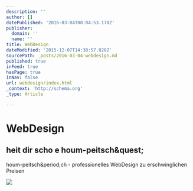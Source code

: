 ```yaml
---
description: ''
author: []
datePublished: '2016-03-04T08:04:53.170Z'
publisher:
  domain: ''
  name: ''
title: WebDesign
dateModified: '2015-12-07T14:38:57.828Z'
sourcePath: _posts/2016-03-04-webdesign.md
published: true
inFeed: true
hasPage: true
inNav: false
url: webdesign/index.html
_context: 'http://schema.org'
_type: Article

---
```

# WebDesign

<article style=""><h1>heit dir scho e houm-peitsch&amp;quest;</h1><p>houm-peitsch&amp;period;ch - professionelles WebDesign zu erschwinglichen Preisen</p><img src="http://d1x4y0x6mkqa3u.cloudfront.net/cust979/incms_files/filebrowser/cache/logoschrift_bc6c46265b4bd9670f1841e31e8d8a05.png" /></article>